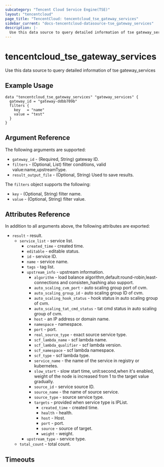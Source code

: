 ```yaml
---
subcategory: "Tencent Cloud Service Engine(TSE)"
layout: "tencentcloud"
page_title: "TencentCloud: tencentcloud_tse_gateway_services"
sidebar_current: "docs-tencentcloud-datasource-tse_gateway_services"
description: |-
  Use this data source to query detailed information of tse gateway_services
---
```


# tencentcloud_tse_gateway_services

Use this data source to query detailed information of tse gateway_services

## Example Usage

```hcl
data "tencentcloud_tse_gateway_services" "gateway_services" {
  gateway_id = "gateway-ddbb709b"
  filters {
    key   = "name"
    value = "test"
  }
}
```

## Argument Reference

The following arguments are supported:

* `gateway_id` - (Required, String) gateway ID.
* `filters` - (Optional, List) filter conditions, valid value:name,upstreamType.
* `result_output_file` - (Optional, String) Used to save results.

The `filters` object supports the following:

* `key` - (Optional, String) filter name.
* `value` - (Optional, String) filter value.

## Attributes Reference

In addition to all arguments above, the following attributes are exported:

* `result` - result.
  * `service_list` - service list.
    * `created_time` - created time.
    * `editable` - editable status.
    * `id` - service ID.
    * `name` - service name.
    * `tags` - tag list.
    * `upstream_info` - upstream information.
      * `algorithm` - load balance algorithm,default:round-robin,least-connections and consisten_hashing also support.
      * `auto_scaling_cvm_port` - auto scaling group port of cvm.
      * `auto_scaling_group_id` - auto scaling group ID of cvm.
      * `auto_scaling_hook_status` - hook status in auto scaling group of cvm.
      * `auto_scaling_tat_cmd_status` - tat cmd status in auto scaling group of cvm.
      * `host` - an IP address or domain name.
      * `namespace` - namespace.
      * `port` - port.
      * `real_source_type` - exact source service type.
      * `scf_lambda_name` - scf lambda name.
      * `scf_lambda_qualifier` - scf lambda version.
      * `scf_namespace` - scf lambda namespace.
      * `scf_type` - scf lambda type.
      * `service_name` - the name of the service in registry or kubernetes.
      * `slow_start` - slow start time, unit:second,when it&#39;s enabled, weight of the node is increased from 1 to the target value gradually.
      * `source_id` - service source ID.
      * `source_name` - the name of source service.
      * `source_type` - source service type.
      * `targets` - provided when service type is IPList.
        * `created_time` - created time.
        * `health` - health.
        * `host` - Host.
        * `port` - port.
        * `source` - source of target.
        * `weight` - weight.
    * `upstream_type` - service type.
  * `total_count` - total count.


## Timeouts

<no value>


